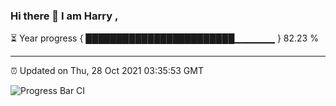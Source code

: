 ### Hi there 👋 I am Harry , 

⏳ Year progress { ████████████████████████▁▁▁▁▁▁ } 82.23 %

---

⏰ Updated on Thu, 28 Oct 2021 03:35:53 GMT

![Progress Bar CI](https://github.com/duykhang68/duykhang68/workflows/Progress%20Bar%20CI/badge.svg)
